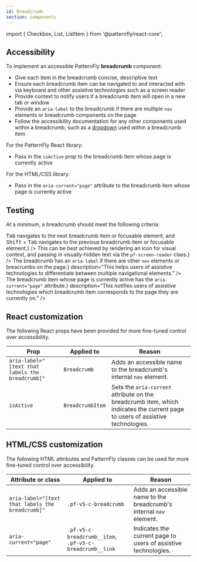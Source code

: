 ```yaml
---
id: Breadcrumb
section: components
---
```



import { Checkbox, List, ListItem } from '@patternfly/react-core';

## Accessibility

To implement an accessible PatternFly **breadcrumb** component:

- Give each item in the breadcrumb concise, descriptive text
- Ensure each breadcrumb item can be navigated to and interacted with via keyboard and other assistive technologies such as a screen reader
- Provide context to notify users if a breadcrumb item will open in a new tab or window
- Provide an `aria-label` to the breadcrumb if there are multiple `nav` elements or breadcrumb components on the page
- Follow the accessibility documentation for any other components used within a breadcrumb, such as a [dropdown](/components/dropdown) used within a breadcrumb item

For the PatternFly React library:

- Pass in the `isActive` prop to the breadcrumb item whose page is currently active

For the HTML/CSS library:

- Pass in the `aria-current="page"` attribute to the breadcrumb item whose page is currently active

## Testing

At a minimum, a breadcrumb should meet the following criteria:

<List isPlain>
  <ListItem>
    <Checkbox id="breadcrumb-a11y-checkbox-1" label="Each breadcrumb item has descriptive text." />
  </ListItem>
  <ListItem>
    <Checkbox id="breadcrumb-a11y-checkbox-2" label="Standard keyboard navigation can be used to navigate between each breadcrumb item or other focusable elements." description={<span><kbd>Tab</kbd> navigates to the next breadcrumb item or focusable element, and <kbd>Shift</kbd> + <kbd>Tab</kbd> navigates to the previous breadcrumb item or focusable element.</span>} />
  </ListItem>
  <ListItem>
    <Checkbox id="breadcrumb-a11y-checkbox-3" label="Users are able to tell whether a breadcrumb item will open in a new tab or window." description={<span>This can be best achieved by rendering an icon for visual context, and passing in visually-hidden text via the <code className="ws-code">pf-screen-reader</code> class.</span>} />
  </ListItem>
  <ListItem>
    <Checkbox id="breadcrumb-a11y-checkbox-4" label={<span>The breadcrumb has an <code className="ws-code">aria-label</code> if there are other <code className="ws-code">nav</code> elements or breacrumbs on the page.</span>} description="This helps users of assistive technologies to differentiate between multiple navigational elements." />
  </ListItem>
  <ListItem>
    <Checkbox id="breadcrumb-a11y-checkbox-5" label="Any other components used within a breadcrumb follow their own accessibility documentation." />
  </ListItem>
  <ListItem>
    <Checkbox id="breadcrumb-a11y-checkbox-6" label={<span>The breadcrumb item whose page is currently active has the <code className="ws-code">aria-current="page"</code> attribute.</span>} description="This notifies users of assistive technologies which breadcrumb item corresponds to the page they are currently on." />
  </ListItem>
</List>

## React customization

The following React props have been provided for more fine-tuned control over accessibility.

| Prop | Applied to | Reason | 
|---|---|---|
| `aria-label="[text that labels the breadcrumb]"` | `Breadcrumb` | Adds an accessible name to the breadcrumb's internal `nav` element. |
| `isActive` | `BreadcrumbItem` | Sets the `aria-current` attribute on the breadcrumb item, which indicates the current page to users of assistive technologies. |

## HTML/CSS customization

The following HTML attributes and PatternFly classes can be used for more fine-tuned control over accessibility.

| Attribute or class | Applied to | Reason | 
|---|---|---|
| `aria-label="[text that labels the breadcrumb]"` | `.pf-v5-c-breadcrumb` | Adds an accessible name to the breadcrumb's internal `nav` element. |
| `aria-current="page"` | `.pf-v5-c-breadcrumb__item`, `.pf-v5-c-breadcrumb__link` | Indicates the current page to users of assistive technologies. |

